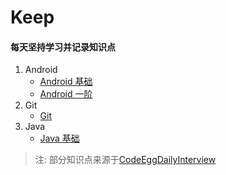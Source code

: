 # Keep
####  每天坚持学习并记录知识点

1. Android
    - [Android 基础]
    - [Android 一阶]
2. Git
    - [Git]
3. Java
    - [Java 基础]
    


> 注: 部分知识点来源于[CodeEggDailyInterview]
    
[Android 基础]:https://github.com/yangsanning/Keep/tree/master/Android%20%E5%9F%BA%E7%A1%80
[Android 一阶]:https://github.com/yangsanning/Keep/tree/master/Android%20%E4%B8%80%E9%98%B6
 
[Git]:https://github.com/yangsanning/Keep/tree/master/Git

[Java 基础]:https://github.com/yangsanning/Keep/tree/master/Java%20%E5%9F%BA%E7%A1%80

[CodeEggDailyInterview]:https://github.com/codeegginterviewgroup/CodeEggDailyInterview

